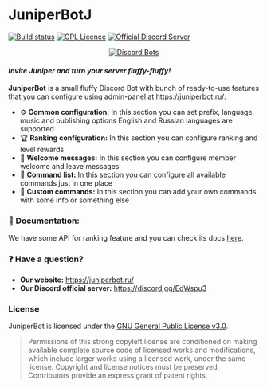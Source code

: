 # JuniperBotJ
[![Build status](https://ci.appveyor.com/api/projects/status/ps9kfhaxomrt4l75/branch/master?svg=true)](https://ci.appveyor.com/project/GoldRenard/juniperbotj/branch/master)
[![GPL Licence](https://badges.frapsoft.com/os/gpl/gpl.svg?v=103)](LICENSE)
[![Official Discord Server](https://discordapp.com/api/guilds/350338493588963328/embed.png)](https://discord.gg/EdWspu3)

<div align="center">

[![Discord Bots](https://discordbots.org/api/widget/310848622642069504.png)](https://discordbots.org/bot/310848622642069504?utm_source=widget)

</div>

#### *Invite Juniper and turn your server fluffy-fluffy!*
**JuniperBot** is a small fluffy Discord Bot with bunch of ready-to-use features that you can configure using admin-panel at https://juniperbot.ru/:

* :gear: **Common configuration:**
In this section you can set prefix, language, music and publishing options
English and Russian languages are supported
* :trophy: **Ranking configuration:**
In this section you can configure ranking and level rewards
* :wave: **Welcome messages:**
In this section you can configure member welcome and leave messages
* :speech_balloon: **Command list:**
In this section you can configure all available commands just in one place
* :pencil: **Custom commands:**
In this section you can add your own commands with some info or something else

### :page_facing_up: Documentation:
We have some API for ranking feature and you can check its docs [here](https://juniperbot.ru/apidocs).

### :question: Have a question?
* **Our website:** https://juniperbot.ru/
* **Our Discord official server:** https://discord.gg/EdWspu3

### License
JuniperBot is licensed under the [GNU General Public License v3.0](LICENSE).
> Permissions of this strong copyleft license are conditioned on making available complete source code of licensed works and modifications, which include larger works using a licensed work, under the same license. Copyright and license notices must be preserved. Contributors provide an express grant of patent rights.